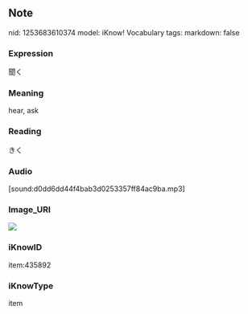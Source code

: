 ## Note
nid: 1253683610374
model: iKnow! Vocabulary
tags: 
markdown: false

### Expression
聞く

### Meaning
hear, ask

### Reading
きく

### Audio
[sound:d0dd6dd44f4bab3d0253357ff84ac9ba.mp3]

### Image_URI
<img src="9f89497411c77ad08e877e5394ed878a.jpg">

### iKnowID
item:435892

### iKnowType
item
